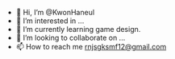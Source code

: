 - 👋 Hi, I’m @KwonHaneul
- 👀 I’m interested in ...
- 🌱 I’m currently learning game design.
- 💞️ I’m looking to collaborate on ...
- 📫 How to reach me 
      rnjsgksmf12@gmail.com

<!---
KwonHaneul/KwonHaneul is a ✨ special ✨ repository because its `README.md` (this file) appears on your GitHub profile.
You can click the Preview link to take a look at your changes.
--->
